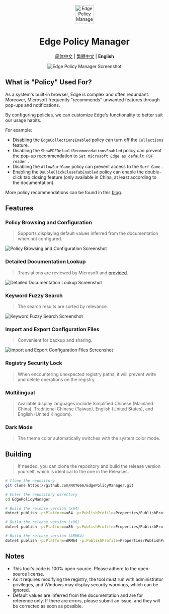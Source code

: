 <p align="center">
  <img src="https://github.com/NXY666/EdgePolicyManager/assets/62371554/6d2a0952-2101-4906-b82d-58168b4b5f8c" alt="Edge Policy Manager" width="60px"/>
</p>
<h1 align="center">Edge Policy Manager</h1>
<p align="center">
    <a href="README.md">简体中文</a> | <a href="README.zh-TW.md">繁體中文</a> | <b>English</b>
</p>
<p align="center">
    <img alt="Edge Policy Manager Screenshot" src="https://github.com/NXY666/EdgePolicyManager/assets/62371554/230d697f-8a2a-4cdf-a88d-1c2f04a14592"/>
</p>

## What is "Policy" Used For?

As a system's built-in browser, Edge is complex and often redundant. Moreover, Microsoft frequently "recommends" unwanted features through pop-ups and notifications.

By configuring policies, we can customize Edge's functionality to better suit our usage habits.

For example:

* Disabling the `EdgeCollectionsEnabled` policy can turn off the `Collections` feature.
* Disabling the `ShowPDFDefaultRecommendationsEnabled` policy can prevent the pop-up recommendation to `Set Microsoft Edge as default PDF reader` .
* Disabling the `AllowSurfGame` policy can prevent access to the `Surf Game` .
* Enabling the `DoubleClickCloseTabEnabled` policy can enable the double-click tab closing feature (only available in China, at least according to the documentation).

More policy recommendations can be found in this [blog](https://blog.csdn.net/NXY666/article/details/135984889).

## Features

### Policy Browsing and Configuration

> Supports displaying default values inferred from the documentation when not configured.

![Policy Browsing and Configuration Screenshot](https://github.com/NXY666/EdgePolicyManager/assets/62371554/63720df0-35d2-4db3-bc2e-e1789fdca361)

### Detailed Documentation Lookup

> Translations are reviewed by Microsoft and [provided](https://www.microsoft.com/edge/business/download).

![Detailed Documentation Lookup Screenshot](https://github.com/NXY666/EdgePolicyManager/assets/62371554/97e5aaf9-a4a2-4db7-8c1d-4b30ad3e8004)

### Keyword Fuzzy Search

> The search results are sorted by relevance.

![Keyword Fuzzy Search Screenshot](https://github.com/NXY666/EdgePolicyManager/assets/62371554/9bd48073-2259-4676-9b9d-3800fbe204fb)

### Import and Export Configuration Files

> Convenient for backup and sharing.

![Import and Export Configuration Files Screenshot](https://github.com/NXY666/EdgePolicyManager/assets/62371554/7fc6e305-334c-4bf4-b185-bda08163638f)

### Registry Security Lock

> When encountering unexpected registry paths, it will prevent write and delete operations on the registry.

### Multilingual

> Available display languages include Simplified Chinese (Mainland China), Traditional Chinese (Taiwan), English (United States), and English (United Kingdom).

### Dark Mode

> The theme color automatically switches with the system color mode.

## Building

> If needed, you can clone the repository and build the release version yourself, which is identical to the one in the Releases.

```bash
# Clone the repository
git clone https://github.com/NXY666/EdgePolicyManager.git

# Enter the repository directory
cd EdgePolicyManager

# Build the release version (x64)
dotnet publish -p:Platform=x64 -p:PublishProfile=Properties/PublishProfiles/win-x64.pubxml

# Build the release version (x86)
dotnet publish -p:Platform=x86 -p:PublishProfile=Properties/PublishProfiles/win-x86.pubxml

# Build the release version (ARM64)
dotnet publish -p:Platform=ARM64 -p:PublishProfile=Properties/PublishProfiles/win-arm64.pubxml
```

## Notes

* This tool's code is 100% open-source. Please adhere to the open-source license.
* As it requires modifying the registry, the tool must run with administrator privileges, and Windows may display security warnings, which can be ignored.
* Default values are inferred from the documentation and are for reference only. If there are errors, please submit an issue, and they will be corrected as soon as possible.
